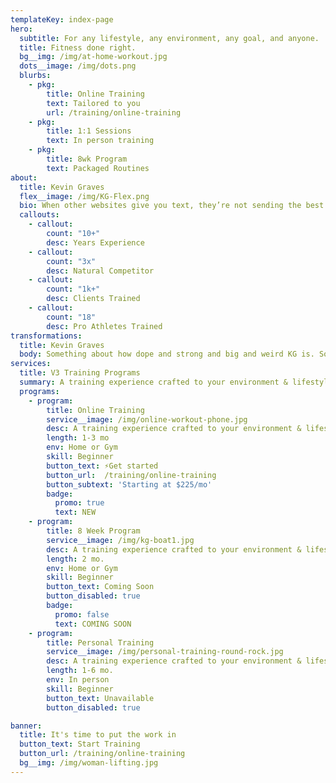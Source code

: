 ```yaml
---
templateKey: index-page
hero:
  subtitle: For any lifestyle, any environment, any goal, and anyone.
  title: Fitness done right.
  bg__img: /img/at-home-workout.jpg
  dots__image: /img/dots.png
  blurbs:
    - pkg:
        title: Online Training
        text: Tailored to you
        url: /training/online-training
    - pkg:
        title: 1:1 Sessions
        text: In person training
    - pkg:
        title: 8wk Program
        text: Packaged Routines
about:
  title: Kevin Graves
  flex__image: /img/KG-Flex.png
  bio: When other websites give you text, they’re not sending the best. They’re not sending you, they’re sending words that have lots of problems and they’re bringing those problems with us. They’re bringing mistakes. They’re bringing misspellings. They’re typists… And some, I assume, are good words. We have so many things that we have to do better... and certainly ipsum is one of them.
  callouts:
    - callout:
        count: "10+"
        desc: Years Experience
    - callout:
        count: "3x"
        desc: Natural Competitor
    - callout:
        count: "1k+"
        desc: Clients Trained
    - callout:
        count: "18"
        desc: Pro Athletes Trained
transformations:
  title: Kevin Graves
  body: Something about how dope and strong and big and weird KG is. Something about how dope and strong and big and weird KG is. Something about how dope and strong and big and weird KG is.
services:
  title: V3 Training Programs
  summary: A training experience crafted to your environment & lifestyle.
  programs:
    - program:
        title: Online Training
        service__image: /img/online-workout-phone.jpg
        desc: A training experience crafted to your environment & lifestyle
        length: 1-3 mo
        env: Home or Gym
        skill: Beginner
        button_text: ⚡️Get started
        button_url:  /training/online-training
        button_subtext: 'Starting at $225/mo'
        badge:
          promo: true
          text: NEW
    - program:
        title: 8 Week Program
        service__image: /img/kg-boat1.jpg
        desc: A training experience crafted to your environment & lifestyle
        length: 2 mo.
        env: Home or Gym
        skill: Beginner
        button_text: Coming Soon
        button_disabled: true
        badge:
          promo: false
          text: COMING SOON
    - program:
        title: Personal Training
        service__image: /img/personal-training-round-rock.jpg
        desc: A training experience crafted to your environment & lifestyle
        length: 1-6 mo.
        env: In person
        skill: Beginner
        button_text: Unavailable
        button_disabled: true

banner:
  title: It's time to put the work in
  button_text: Start Training
  button_url: /training/online-training
  bg__img: /img/woman-lifting.jpg
---
```


